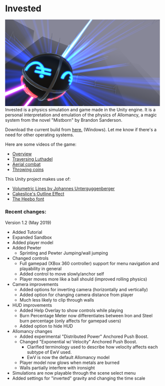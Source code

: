 # Invested
![](demoImage.png)
Invested is a physics simulation and game made in the Unity engine. It is a personal interpretation and emulation of the physics of Allomancy, a magic system from the novel "Mistborn" by Brandon Sanderson.

Download the current build from [here.](https://www.dropbox.com/s/6o152qparaoede7/Invested.zip?dl=1) (Windows). Let me know if there's a need for other operating systems.

Here are some videos of the game:
- [Overview](https://gfycat.com/boldenchantedamethystgemclam)
- [Traversing Luthadel](https://gfycat.com/insecuredifficultdodo)
- [Aerial combat](https://gfycat.com/soupyelegantlark)
- [Throwing coins](https://gfycat.com/complicatedregularangelwingmussel)

This Unity project makes use of:
- [Volumetric Lines by Johannes Unterguggenberger](https://assetstore.unity.com/packages/tools/particles-effects/volumetric-lines-29160)
- [Cakeslice's Outline Effect](https://github.com/cakeslice/Outline-Effect)
- [The Heebo font](https://fonts.google.com/specimen/Heebo)


### Recent changes:

Version 1.2 (May 2019)
- Added Tutorial
- Expanded Sandbox
- Added player model
- Added Pewter
	- Sprinting and Pewter Jumping/wall jumping
- Changed controls
	- Full gamepad (XBox 360 controller) support for menu navigation and playability in general
	- Added control to move slowly/anchor self
	- Player moves more like a ball should (improved rolling physics)
- Camera improvements
	- Added options for inverting camera (horizontally and vertically)
	- Added option for changing camera distance from player
	- Much less likely to clip through walls
- HUD improvements
	- Added Help Overlay to show controls while playing
	- Burn Percentage Meter now differentiates between Iron and Steel burn percentage (only affects for gamepad users)
	- Added option to hide HUD
- Allomancy changes
	- Added experimental "Distributed Power" Anchored Push Boost.
	- Changed "Exponential w/ Velocity" Anchored Push Boost.
		- Clarified terminology used to describe how velocity affects each subtype of EwV used.
		- EwV is now the default Allomancy model
	- Player model now glows when metals are burned
	- Walls partially interfere with ironsight
- Simulations are now playable through the scene select menu
- Added settings for "inverted" gravity and changing the time scale